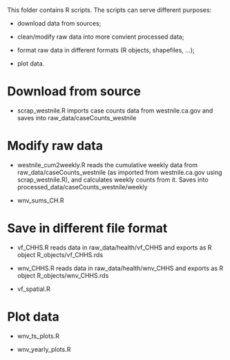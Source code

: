 This folder contains R scripts. The scripts can serve different purposes:

* download data from sources;

* clean/modify raw data into more convient processed data;

* format raw data in different formats (R objects, shapefiles, ...);

* plot data.


# Download from source

* scrap_westnile.R imports case counts data from westnile.ca.gov and saves into raw_data/caseCounts_westnile

# Modify raw data

* westnile_cum2weekly.R reads the cumulative weekly data from raw_data/caseCounts_westnile (as imported from westnile.ca.gov using scrap_westnile.R), and calculates weekly counts from it. Saves into processed_data/caseCounts_westnile/weekly

* wnv_sums_CH.R

# Save in different file format

* vf_CHHS.R reads data in raw_data/health/vf_CHHS and exports as R object R_objects/vf_CHHS.rds

* wnv_CHHS.R reads data in raw_data/health/wnv_CHHS and exports as R object R_objects/wnv_CHHS.rds

* vf_spatial.R

# Plot data

* wnv_ts_plots.R

* wnv_yearly_plots.R
